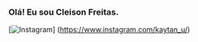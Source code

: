 ### Olá! Eu sou Cleison Freitas.

[![Instagram](https://img.shields.io/badge/Instagram-E4405F?style=for-the-badge&logo=instagram&logoColor=white)] (https://www.instagram.com/kaytan_u/)
